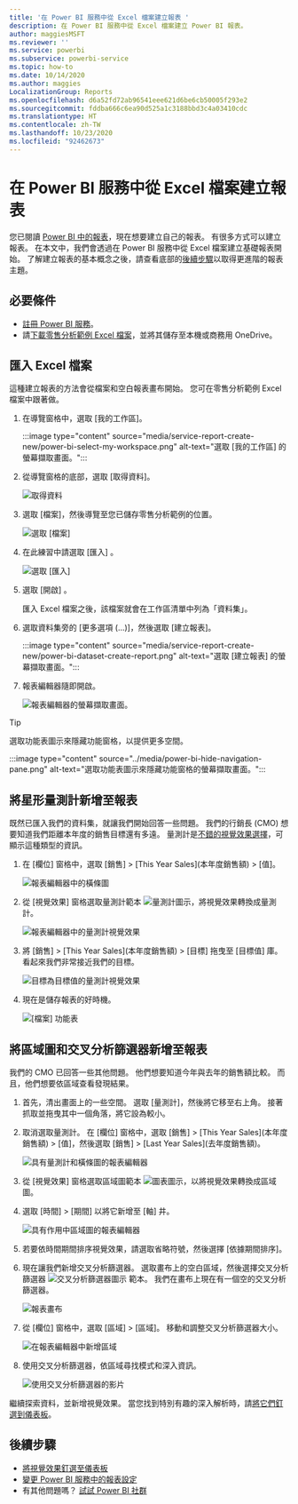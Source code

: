 ```yaml
---
title: '在 Power BI 服務中從 Excel 檔案建立報表 '
description: 在 Power BI 服務中從 Excel 檔案建立 Power BI 報表。
author: maggiesMSFT
ms.reviewer: ''
ms.service: powerbi
ms.subservice: powerbi-service
ms.topic: how-to
ms.date: 10/14/2020
ms.author: maggies
LocalizationGroup: Reports
ms.openlocfilehash: d6a52fd72ab96541eee621d6be6cb50005f293e2
ms.sourcegitcommit: fddba666c6ea90d525a1c3188bbd3c4a03410cdc
ms.translationtype: HT
ms.contentlocale: zh-TW
ms.lasthandoff: 10/23/2020
ms.locfileid: "92462673"
---
```

# <a name="create-a-report-from-an-excel-file-in-the-power-bi-service"></a>在 Power BI 服務中從 Excel 檔案建立報表
您已閱讀 [Power BI 中的報表](../consumer/end-user-reports.md)，現在想要建立自己的報表。 有很多方式可以建立報表。 在本文中，我們會透過在 Power BI 服務中從 Excel 檔案建立基礎報表開始。 了解建立報表的基本概念之後，請查看底部的[後續步驟](#next-steps)以取得更進階的報表主題。  

## <a name="prerequisites"></a>必要條件
- [註冊 Power BI 服務](../fundamentals/service-self-service-signup-for-power-bi.md)。 
- 請[下載零售分析範例 Excel 檔案](https://go.microsoft.com/fwlink/?LinkId=529778)，並將其儲存至本機或商務用 OneDrive。

## <a name="import-the-excel-file"></a>匯入 Excel 檔案
這種建立報表的方法會從檔案和空白報表畫布開始。 您可在零售分析範例 Excel 檔案中跟著做。

1. 在導覽窗格中，選取 [我的工作區]。
   
   :::image type="content" source="media/service-report-create-new/power-bi-select-my-workspace.png" alt-text="選取 [我的工作區] 的螢幕擷取畫面。":::
2. 從導覽窗格的底部，選取 [取得資料]。
   
   ![取得資料](media/service-report-create-new/power-bi-get-data3.png)
3. 選取 [檔案]，然後導覽至您已儲存零售分析範例的位置。
   
    ![選取 [檔案]](media/service-report-create-new/power-bi-select-files.png)
4. 在此練習中請選取 [匯入]  。
   
   ![選取 [匯入]](media/service-report-create-new/power-bi-import.png)
5. 選取 [開啟]  。

   匯入 Excel 檔案之後，該檔案就會在工作區清單中列為「資料集」。

1. 選取資料集旁的 [更多選項 (...)]，然後選取 [建立報表]。
   
   :::image type="content" source="media/service-report-create-new/power-bi-dataset-create-report.png" alt-text="選取 [建立報表] 的螢幕擷取畫面。":::
6. 報表編輯器隨即開啟。 
   
   ![報表編輯器的螢幕擷取畫面。](media/service-report-create-new/power-bi-blank-report.png)

> [!TIP]
> 選取功能表圖示來隱藏功能窗格，以提供更多空間。
> 
> :::image type="content" source="../media/power-bi-hide-navigation-pane.png" alt-text="選取功能表圖示來隱藏功能窗格的螢幕擷取畫面。":::


## <a name="add-a-radial-gauge-to-the-report"></a>將星形量測計新增至報表
既然已匯入我們的資料集，就讓我們開始回答一些問題。  我們的行銷長 (CMO) 想要知道我們距離本年度的銷售目標還有多遠。 量測計是[不錯的視覺效果選擇](../visuals/power-bi-report-visualizations.md)，可顯示這種類型的資訊。

1. 在 [欄位] 窗格中，選取 [銷售] > [This Year Sales]\(本年度銷售額) > [值]。
   
    ![報表編輯器中的橫條圖](media/service-report-create-new/power-bi-report-step1.png)
2. 從 [視覺效果] 窗格選取量測計範本 ![量測計圖示](media/service-report-create-new/powerbi-gauge-icon.png)，將視覺效果轉換成量測計。
   
    ![報表編輯器中的量測計視覺效果](media/service-report-create-new/power-bi-report-step2.png)
3. 將 \[銷售] > \[This Year Sales]\(本年度銷售額) > \[目標] 拖曳至 \[目標值] 庫。 看起來我們非常接近我們的目標。
   
    ![目標為目標值的量測計視覺效果](media/service-report-create-new/power-bi-report-step3.png)
4. 現在是儲存報表的好時機。
   
   ![[檔案] 功能表](media/service-report-create-new/powerbi-save.png)

## <a name="add-an-area-chart-and-slicer-to-the-report"></a>將區域圖和交叉分析篩選器新增至報表
我們的 CMO 已回答一些其他問題。 他們想要知道今年與去年的銷售額比較。 而且，他們想要依區域查看發現結果。

1. 首先，清出畫面上的一些空間。 選取 [量測計]，然後將它移至右上角。 接著抓取並拖曳其中一個角落，將它設為較小。
2. 取消選取量測計。 在 [欄位] 窗格中，選取 [銷售] > [This Year Sales]\(本年度銷售額) > [值]，然後選取 [銷售] > [Last Year Sales]\(去年度銷售額)。
   
    ![具有量測計和橫條圖的報表編輯器](media/service-report-create-new/power-bi-report-step4.png)
3. 從 [視覺效果] 窗格選取區域圖範本 ![圖表圖示](media/service-report-create-new/power-bi-areachart-icon.png)，以將視覺效果轉換成區域圖。
4. 選取 [時間] > [期間] 以將它新增至 [軸] 井。
   
    ![具有作用中區域圖的報表編輯器](media/service-report-create-new/power-bi-report-step5.png)
5. 若要依時間期間排序視覺效果，請選取省略符號，然後選擇 [依據期間排序]。
6. 現在讓我們新增交叉分析篩選器。 選取畫布上的空白區域，然後選擇交叉分析篩選器 ![交叉分析篩選器圖示](media/service-report-create-new/power-bi-slicer-icon.png) 範本。 我們在畫布上現在有一個空的交叉分析篩選器。
   
    ![報表畫布](media/service-report-create-new/power-bi-report-step6.png)    
7. 從 [欄位] 窗格中，選取 [區域] > [區域]。 移動和調整交叉分析篩選器大小。
   
    ![在報表編輯器中新增區域](media/service-report-create-new/power-bi-report-step7.png)  
8. 使用交叉分析篩選器，依區域尋找模式和深入資訊。
   
   ![使用交叉分析篩選器的影片](media/service-report-create-new/power-bi-slicer-video2.gif)  

繼續探索資料，並新增視覺效果。 當您找到特別有趣的深入解析時，請[將它們釘選到儀表板](service-dashboard-pin-tile-from-report.md)。

## <a name="next-steps"></a>後續步驟

* [將視覺效果釘選至儀表板](service-dashboard-pin-tile-from-report.md)
* [變更 Power BI 服務中的報表設定](power-bi-report-settings.md)
* 有其他問題嗎？ [試試 Power BI 社群](https://community.powerbi.com/)
